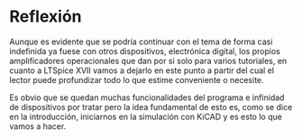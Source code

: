 # Reflexión

Aunque es evidente que se podría continuar con el tema de forma casi indefinida ya fuese con otros dispositivos, electrónica digital, los propios amplificadores operacionales que dan por si solo para varios tutoriales, en cuanto a LTSpice XVII vamos a dejarlo en este punto a partir del cual el lector puede profundizar todo lo que estime conveniente o necesite.

Es obvio que se quedan muchas funcionalidades del programa e infinidad de dispositivos por tratar pero la idea fundamental de esto es, como se dice en la introducción, iniciarnos en la simulación con KiCAD y es esto lo que vamos a hacer.
